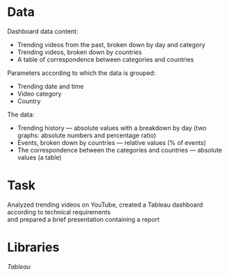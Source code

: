 # Data

Dashboard data content:
- Trending videos from the past, broken down by day and category
- Trending videos, broken down by countries
- A table of correspondence between categories and countries

Parameters according to which the data is grouped:
- Trending date and time
- Video category
- Country

The data:
- Trending history — absolute values with a breakdown by day (two graphs: absolute numbers and percentage ratio)
- Events, broken down by countries — relative values (% of events)
- The correspondence between the categories and countries — absolute values (a table)

# Task

Analyzed trending videos on YouTube, created a Tableau dashboard according to technical requirements            
and prepared a brief presentation containing a report

# Libraries

*Tableau*

